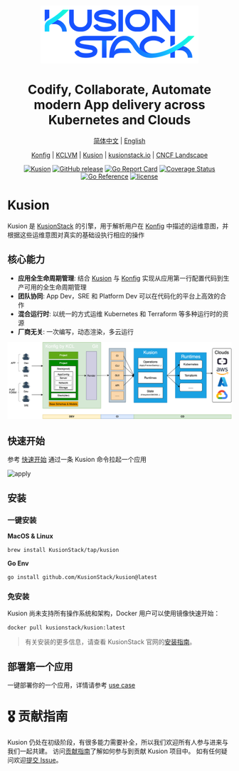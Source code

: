 <div align="center">
<p></p><p></p>
<p>
    <img  src="docs/logo.png">
</p>
<h1>Codify, Collaborate, Automate modern App delivery across Kubernetes and Clouds</h1>

[简体中文](https://github.com/KusionStack/kusion/blob/main/README-zh.md) | [English](https://github.com/KusionStack/kusion/blob/main/README.md)

[Konfig](https://github.com/KusionStack/konfig) | [KCLVM](https://github.com/KusionStack/KCLVM) | [Kusion](https://github.com/KusionStack/kusion) | [kusionstack.io](https://kusionstack.io/) | [CNCF Landscape](https://landscape.cncf.io/?selected=kusion-stack)

[![Kusion](https://github.com/KusionStack/kusion/actions/workflows/release.yaml/badge.svg)](https://github.com/KusionStack/kusion/actions/workflows/release.yaml)
[![GitHub release](https://img.shields.io/github/release/KusionStack/kusion.svg)](https://github.com/KusionStack/kusion/releases)
[![Go Report Card](https://goreportcard.com/badge/github.com/KusionStack/kusion)](https://goreportcard.com/report/github.com/KusionStack/kusion)
[![Coverage Status](https://coveralls.io/repos/github/KusionStack/kusion/badge.svg)](https://coveralls.io/github/KusionStack/kusion)
[![Go Reference](https://pkg.go.dev/badge/github.com/KusionStack/kusion.svg)](https://pkg.go.dev/github.com/KusionStack/kusion)
[![license](https://img.shields.io/github/license/KusionStack/kusion.svg)](https://github.com/KusionStack/kusion/blob/main/LICENSE)
</div>


# Kusion
Kusion 是 [KusionStack](https://github.com/KusionStack) 的引擎，用于解析用户在 [Konfig](https://github.com/KusionStack/konfig) 中描述的运维意图，并根据这些运维意图对真实的基础设执行相应的操作
## 核心能力

- **应用全生命周期管理**: 结合 [Kusion](https://github.com/KusionStack/kusion) 与 [Konfig](https://github.com/KusionStack/konfig) 实现从应用第一行配置代码到生产可用的全生命周期管理
- **团队协同**: App Dev，SRE 和 Platform Dev 可以在代码化的平台上高效的合作
- **混合运行时**: 以统一的方式运维 Kubernetes 和 Terraform 等多种运行时的资源
- **厂商无关**: 一次编写，动态渲染，多云运行

<div align="center">

![arch](docs/arch.png)
</div>

## 快速开始

参考 [快速开始](https://kusionstack.io/docs/user_docs/getting-started/usecase) 通过一条 Kusion 命令拉起一个应用

![apply](https://kusionstack.io/assets/images/apply-1cc90f7fe294b3b1414b4dd3a27a2d2b.gif)



## 安装

### 一键安装

**MacOS & Linux**

```shell
brew install KusionStack/tap/kusion
```

**Go Env**

```shell
go install github.com/KusionStack/kusion@latest
```

### 免安装

Kusion 尚未支持所有操作系统和架构，Docker 用户可以使用镜像快速开始：

```shell
docker pull kusionstack/kusion:latest
```

> 有关安装的更多信息，请查看 KusionStack 官网的[安装指南](https://kusionstack.io/docs/user_docs/getting-started/install)。

## 部署第一个应用

一键部署你的一个应用，详情请参考 [use case](https://kusionstack.io/docs/user_docs/getting-started/usecase)

# 🎖︎ 贡献指南

Kusion 仍处在初级阶段，有很多能力需要补全，所以我们欢迎所有人参与进来与我们一起共建。
访问[贡献指南](docs/contributing.md)了解如何参与到贡献 Kusion 项目中。
如有任何疑问欢迎[提交 Issue](https://github.com/KusionStack/kusion/issues)。
